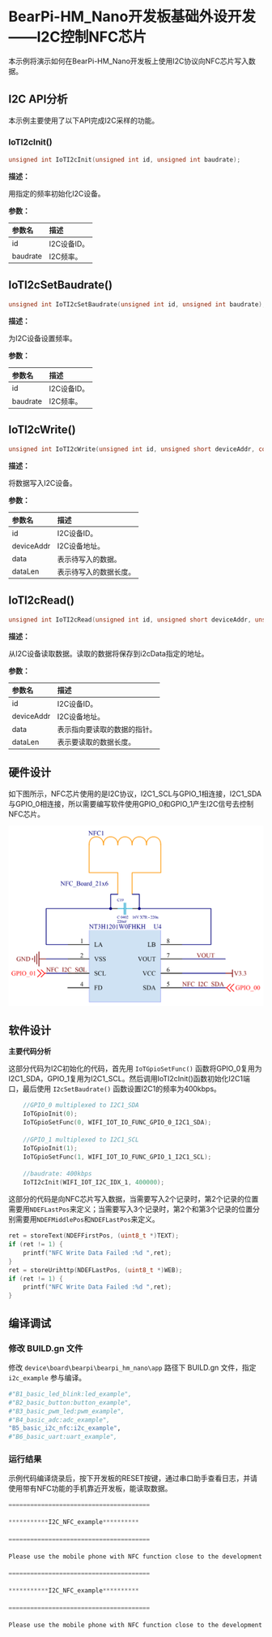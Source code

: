# BearPi-HM_Nano开发板基础外设开发——I2C控制NFC芯片
本示例将演示如何在BearPi-HM_Nano开发板上使用I2C协议向NFC芯片写入数据。


## I2C API分析
本示例主要使用了以下API完成I2C采样的功能。
### IoTI2cInit()
```c
unsigned int IoTI2cInit(unsigned int id, unsigned int baudrate);
```
 **描述：**

用指定的频率初始化I2C设备。


**参数：**

|参数名|描述|
|:--|:------| 
| id | I2C设备ID。  |
| baudrate |I2C频率。|

## IoTI2cSetBaudrate()
```c
unsigned int IoTI2cSetBaudrate(unsigned int id, unsigned int baudrate);
```
 **描述：**

为I2C设备设置频率。

**参数：**

|参数名|描述|
|:--|:------| 
| id | I2C设备ID。  |
| baudrate |I2C频率。|

## IoTI2cWrite()
```c
unsigned int IoTI2cWrite(unsigned int id, unsigned short deviceAddr, const unsigned char *data, unsigned int dataLen);

```
 **描述：**

将数据写入I2C设备。


**参数：**

|参数名|描述|
|:--|:------| 
| id | I2C设备ID。  |
| deviceAddr |I2C设备地址。|
| data |表示待写入的数据。|
| dataLen |表示待写入的数据长度。|

## IoTI2cRead()
```c
unsigned int IoTI2cRead(unsigned int id, unsigned short deviceAddr, unsigned char *data, unsigned int dataLen);
```
 **描述：**

从I2C设备读取数据。读取的数据将保存到i2cData指定的地址。


**参数：**

|参数名|描述|
|:--|:------| 
| id | I2C设备ID。  |
| deviceAddr |I2C设备地址。|
| data |表示指向要读取的数据的指针。|
| dataLen |表示要读取的数据长度。|



## 硬件设计
如下图所示，NFC芯片使用的是I2C协议，I2C1_SCL与GPIO_1相连接，I2C1_SDA与GPIO_0相连接，所以需要编写软件使用GPIO_0和GPIO_1产生I2C信号去控制NFC芯片。

![E53接口电路](../../docs/figures/B5_basic_i2c_nfc/NFC电路.png "E53接口电路")

## 软件设计

**主要代码分析**

这部分代码为I2C初始化的代码，首先用 `IoTGpioSetFunc()` 函数将GPIO_0复用为I2C1_SDA，GPIO_1复用为I2C1_SCL。然后调用IoTI2cInit()函数初始化I2C1端口，最后使用 `I2cSetBaudrate()` 函数设置I2C1的频率为400kbps。
```c
    //GPIO_0 multiplexed to I2C1_SDA
    IoTGpioInit(0);
    IoTGpioSetFunc(0, WIFI_IOT_IO_FUNC_GPIO_0_I2C1_SDA);

    //GPIO_1 multiplexed to I2C1_SCL
    IoTGpioInit(1);
    IoTGpioSetFunc(1, WIFI_IOT_IO_FUNC_GPIO_1_I2C1_SCL);

    //baudrate: 400kbps
    IoTI2cInit(WIFI_IOT_I2C_IDX_1, 400000);
```

这部分的代码是向NFC芯片写入数据，当需要写入2个记录时，第2个记录的位置需要用`NDEFLastPos`来定义；当需要写入3个记录时，第2个和第3个记录的位置分别需要用`NDEFMiddlePos`和`NDEFLastPos`来定义。
```c
ret = storeText(NDEFFirstPos, (uint8_t *)TEXT);
if (ret != 1) {
    printf("NFC Write Data Failed :%d ",ret);
}
ret = storeUrihttp(NDEFLastPos, (uint8_t *)WEB);
if (ret != 1) {
    printf("NFC Write Data Failed :%d ",ret);
}
```


## 编译调试

### 修改 BUILD.gn 文件


修改 `device\board\bearpi\bearpi_hm_nano\app` 路径下 BUILD.gn 文件，指定 `i2c_example` 参与编译。

```r
#"B1_basic_led_blink:led_example",
#"B2_basic_button:button_example",
#"B3_basic_pwm_led:pwm_example",
#"B4_basic_adc:adc_example",
"B5_basic_i2c_nfc:i2c_example",
#"B6_basic_uart:uart_example",
```


### 运行结果

示例代码编译烧录后，按下开发板的RESET按键，通过串口助手查看日志，并请使用带有NFC功能的手机靠近开发板，能读取数据。
```c
=======================================

***********I2C_NFC_example**********

=======================================

Please use the mobile phone with NFC function close to the development board!

=======================================

***********I2C_NFC_example**********

=======================================

Please use the mobile phone with NFC function close to the development board!
```
